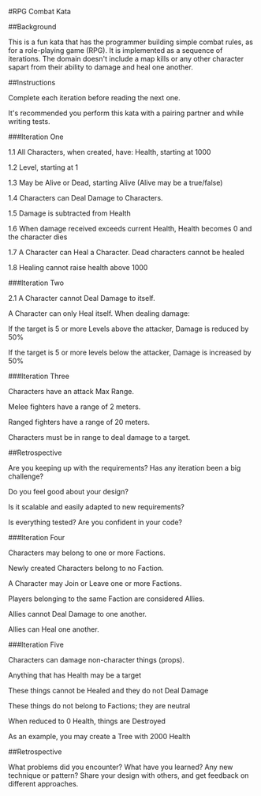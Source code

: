 #RPG Combat Kata

##Background

This is a fun kata that has the programmer building simple combat rules, as for a role-playing game (RPG). It is implemented as a sequence of iterations. The domain doesn't include a map kills or any other character sapart from their ability to damage and heal one another.

##Instructions

Complete each iteration before reading the next one.

It's recommended you perform this kata with a pairing partner and while writing tests.


###Iteration One

1.1     All Characters, when created, have:
        Health, starting at 1000

1.2      Level, starting at 1

1.3     May be Alive or Dead, starting Alive (Alive may be a true/false)

1.4     Characters can Deal Damage to Characters.

1.5     Damage is subtracted from Health

1.6     When damage received exceeds current 
        Health, Health becomes 0 and the character dies

1.7     A Character can Heal a Character.
        Dead characters cannot be healed

1.8     Healing cannot raise health above 1000


###Iteration Two

2.1     A Character cannot Deal Damage to itself.

A Character can only Heal itself.
When dealing damage:

If the target is 5 or more Levels above the attacker, Damage is reduced by 50%

If the target is 5 or more levels below the attacker, Damage is increased by 50%


###Iteration Three

Characters have an attack Max Range.

Melee fighters have a range of 2 meters.

Ranged fighters have a range of 20 meters.

Characters must be in range to deal damage to a target.

##Retrospective

Are you keeping up with the requirements? Has any iteration been a big challenge?

Do you feel good about your design? 

Is it scalable and easily adapted to new requirements?

Is everything tested? Are you confident in your code?

###Iteration Four

Characters may belong to one or more Factions.

Newly created Characters belong to no Faction.

A Character may Join or Leave one or more Factions.

Players belonging to the same Faction are considered Allies.

Allies cannot Deal Damage to one another.

Allies can Heal one another.


###Iteration Five

Characters can damage non-character things (props).

Anything that has Health may be a target

These things cannot be Healed and they do not Deal Damage

These things do not belong to Factions; they are neutral

When reduced to 0 Health, things are Destroyed

As an example, you may create a Tree with 2000 Health


##Retrospective

What problems did you encounter?
What have you learned? Any new technique or pattern?
Share your design with others, and get feedback on different approaches.
